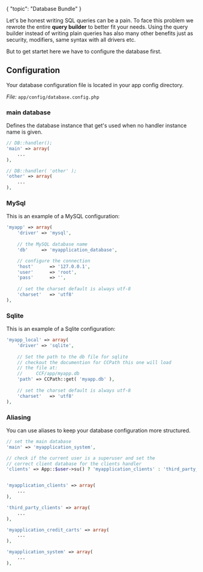 {
	"topic": "Database Bundle"
}

Let's be honest writing SQL queries can be a pain. To face this problem we rewrote the entire __query builder__ to better fit your needs. Using the query builder instead of writing plain queries has also many other benefits just as security, modifiers, same syntax with all drivers etc.

But to get startet here we have to configure the database first.


## Configuration

Your database configuration file is located in your app config directory.

_File:_ `app/config/database.config.php`


### main database

Defines the database instance that get's used when no handler instance name is given.

```php
// DB::handler();
'main' => array(
	...
),

// DB::handler( 'other' );
'other' => array(
	...
),
```

### MySql

This is an example of a MySQL configuration:

```php
'myapp' => array(
	'driver' => 'mysql',
	
	// the MySQL database name
	'db'	 => 'myapplication_database',

	// configure the connection
	'host'		=> '127.0.0.1',
	'user' 		=> 'root',
	'pass'		=> '',
	
	// set the charset default is always utf-8
	'charset'	=> 'utf8'
),
```

### Sqlite

This is an example of a Sqlite configuration:

```php
'myapp_local' => array(
	'driver' => 'sqlite',
	
	// Set the path to the db file for sqlite
	// checkout the documention for CCPath this one will load 
	// the file at: 
	//     CCF/app/myapp.db
	'path' => CCPath::get( 'myapp.db' ),
	
	// set the charset default is always utf-8
	'charset'	=> 'utf8'
),
```

### Aliasing

You can use aliases to keep your database configuration more structured.

```php
// set the main database
'main' => 'myapplication_system',

// check if the current user is a superuser and set the 
// correct client database for the clients handler
'clients' => App::$user->su() ? 'myapplication_clients' : 'third_party_clients',


'myapplication_clients' => array(
	...
),

'third_party_clients' => array(
	...
),

'myapplication_credit_carts' => array(
	...
),

'myapplication_system' => array(
	...
),
```